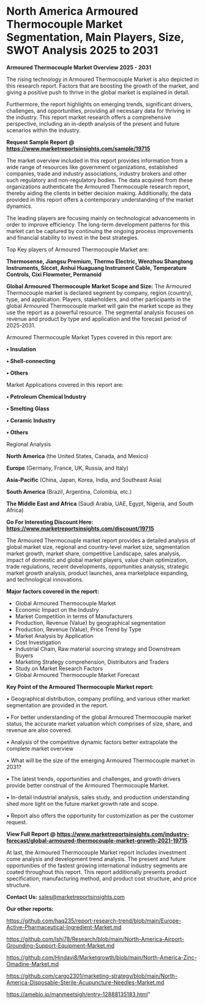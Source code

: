 # North America Armoured Thermocouple Market Segmentation, Main Players, Size, SWOT Analysis 2025 to 2031

<Strong> Armoured Thermocouple Market Overview 2025 - 2031</strong>

The rising technology in Armoured Thermocouple Market is also depicted in this research report. Factors that are boosting the growth of the market, and giving a positive push to thrive in the global market is explained in detail.

Furthermore, the report highlights on emerging trends, significant drivers, challenges, and opportunities, providing all necessary data for thriving in the industry. This report market research offers a comprehensive perspective, including an in-depth analysis of the present and future scenarios within the industry.

<strong>Request Sample Report @ <a href=https://www.marketreportsinsights.com/sample/19715>https://www.marketreportsinsights.com/sample/19715</a></strong>

The market overview included in this report provides information from a wide range of resources like government organizations, established companies, trade and industry associations, industry brokers and other such regulatory and non-regulatory bodies. The data acquired from these organizations authenticate the Armoured Thermocouple research report, thereby aiding the clients in better decision making. Additionally, the data provided in this report offers a contemporary understanding of the market dynamics.

The leading players are focusing mainly on technological advancements in order to improve efficiency. The long-term development patterns for this market can be captured by continuing the ongoing process improvements and financial stability to invest in the best strategies.

Top Key players of Armoured Thermocouple Market are:

<strong>Thermosense, Jiangsu Premium, Thermo Electric, Wenzhou Shangtong Instruments, Siccet, Anhui Huaguang Instrument Cable, Temperature Controls, Cixi Flowmeter, Permanoid</strong>

<strong><b>Global Armoured Thermocouple Market Scope and Size:</b></strong>
The Armoured Thermocouple market is declared segment by company, region (country), type, and application. Players, stakeholders, and other participants in the global Armoured Thermocouple market will gain the market scope as they use the report as a powerful resource. The segmental analysis focuses on revenue and product by type and application and the forecast period of 2025-2031.

Armoured Thermocouple Market Types covered in this report are:

<strong>• Insulation

• Shell-connecting

• Others</strong>

Market Applications covered in this report are:

<strong>• Petroleum Chemical Industry

• Smelting Glass

• Ceramic Industry

• Others</strong> 

Regional Analysis

<strong>North America</strong> (the United States, Canada, and Mexico)

<strong>Europe</strong> (Germany, France, UK, Russia, and Italy)

<strong>Asia-Pacific</strong> (China, Japan, Korea, India, and Southeast Asia)

<strong>South America</strong> (Brazil, Argentina, Colombia, etc.)

<strong>The Middle East and Africa</strong> (Saudi Arabia, UAE, Egypt, Nigeria, and South Africa)

<strong>Go For Interesting Discount Here: <a href=https://www.marketreportsinsights.com/discount/19715>https://www.marketreportsinsights.com/discount/19715</a></strong>

The Armoured Thermocouple market report provides a detailed analysis of global market size, regional and country-level market size, segmentation market growth, market share, competitive Landscape, sales analysis, impact of domestic and global market players, value chain optimization, trade regulations, recent developments, opportunities analysis, strategic market growth analysis, product launches, area marketplace expanding, and technological innovations.

<strong><b>Major factors covered in the report:</b></strong>
<ul>
  <li>Global Armoured Thermocouple Market </li>
  <li>Economic Impact on the Industry</li>
  <li>Market Competition in terms of Manufacturers</li>
  <li>Production, Revenue (Value) by geographical segmentation</li>
  <li>Production, Revenue (Value), Price Trend by Type</li>
  <li>Market Analysis by Application</li>
  <li>Cost Investigation</li>
  <li>Industrial Chain, Raw material sourcing strategy and Downstream Buyers</li>
  <li>Marketing Strategy comprehension, Distributors and Traders</li>
  <li>Study on Market Research Factors</li>
  <li>Global Armoured Thermocouple Market Forecast</li>
</ul>

<strong><b>Key Point of the Armoured Thermocouple Market report:</b></strong>

• Geographical distribution, company profiling, and various other market segmentation are provided in the report.

• For better understanding of the global Armoured Thermocouple market status, the accurate market valuation which comprises of size, share, and revenue are also covered.

• Analysis of the competitive dynamic factors better extrapolate the complete market overview

• What will be the size of the emerging Armoured Thermocouple market in 2031?

• The latest trends, opportunities and challenges, and growth drivers provide better construal of the Armoured Thermocouple Market.

• In-detail industrial analysis, sales study, and production understanding shed more light on the future market growth rate and scope.

• Report also offers the opportunity for customization as per the customer request.

<strong><b>View Full Report @ <a href=https://www.marketreportsinsights.com/industry-forecast/global-armoured-thermocouple-market-growth-2021-19715>https://www.marketreportsinsights.com/industry-forecast/global-armoured-thermocouple-market-growth-2021-19715</a></b></strong>


At last, the Armoured Thermocouple Market report includes investment come analysis and development trend analysis. The present and future opportunities of the fastest growing international industry segments are coated throughout this report. This report additionally presents product specification, manufacturing method, and product cost structure, and price structure.

<strong>Contact Us:</strong>
sales@marketreportsinsights.com

<strong>Our other reports:</strong>

<a href=https://github.com/haq235/report-research-trend/blob/main/Europe-Active-Pharmaceutical-Ingredient-Market.md>https://github.com/haq235/report-research-trend/blob/main/Europe-Active-Pharmaceutical-Ingredient-Market.md</a>

<a href=https://github.com/Ishi78/Research/blob/main/North-America-Airport-Grounding-Support-Equipment-Market.md>https://github.com/Ishi78/Research/blob/main/North-America-Airport-Grounding-Support-Equipment-Market.md</a>

<a href=https://github.com/Hindavi8/Marketgrowth/blob/main/North-America-Zinc-Omadine-Market.md>https://github.com/Hindavi8/Marketgrowth/blob/main/North-America-Zinc-Omadine-Market.md</a>

<a href=https://github.com/cargo2301/marketing-strategy/blob/main/North-America-Disposable-Sterile-Acupuncture-Needles-Market.md>https://github.com/cargo2301/marketing-strategy/blob/main/North-America-Disposable-Sterile-Acupuncture-Needles-Market.md</a>

<a href=https://ameblo.jp/manmeetsigh/entry-12888135183.html>https://ameblo.jp/manmeetsigh/entry-12888135183.html</a>"
